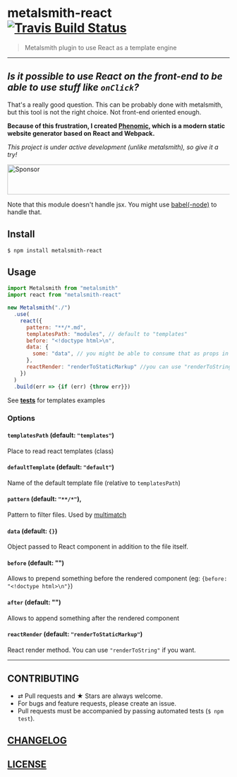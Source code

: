 # metalsmith-react [![Travis Build Status](https://travis-ci.org/MoOx/metalsmith-react.svg)](https://travis-ci.org/MoOx/metalsmith-react)

> Metalsmith plugin to use React as a template engine

---

## _Is it possible to use React on the front-end to be able to use stuff like `onClick`?_

That's a really good question.
This can be probably done with metalsmith, but this tool is not the right choice.
Not front-end oriented enough.

**Because of this frustration, I created [Phenomic](https://phenomic.io/),
which is a modern static website generator based on React and Webpack.**

_This project is under active development (unlike metalsmith), so give it a try!_

<a target='_blank' rel='nofollow' href='https://app.codesponsor.io/link/6RNUx3a3Vj2k5iApeppsc9L9/MoOx/metalsmith-react'>
  <img alt='Sponsor' width='888' height='68' src='https://app.codesponsor.io/embed/6RNUx3a3Vj2k5iApeppsc9L9/MoOx/metalsmith-react.svg' />
</a>

Note that this module doesn't handle jsx.
You might use [babel(-node)](http://babeljs.io/) to handle that.

## Install

```console
$ npm install metalsmith-react
```

## Usage

```js
import Metalsmith from "metalsmith"
import react from "metalsmith-react"

new Metalsmith("./")
  .use(
    react({
      pattern: "**/*.md",
      templatesPath: "modules", // default to "templates"
      before: "<!doctype html>\n",
      data: {
        some: "data", // you might be able to consume that as props in the template
      },
      reactRender: "renderToStaticMarkup" //you can use "renderToString" if you want
    })
  )
  .build(err => {if (err) {throw err}})
```

See [__tests__](__tests__) for templates examples

### Options

#### `templatesPath` (default: `"templates"`)

Place to read react templates (class)

#### `defaultTemplate` (default: `"default"`)

Name of the default template file (relative to `templatesPath`)

#### `pattern` (default: `"**/*"`),

Pattern to filter files. Used by [multimatch](https://github.com/sindresorhus/multimatch)

#### `data` (default: `{}`)

Object passed to React component in addition to the file itself.

#### `before` (default: "")

Allows to prepend something before the rendered component (eg: `{before: "<!doctype html>\n"}`)

#### `after` (default: "")

Allows to append something after the rendered component

#### `reactRender` (default: `"renderToStaticMarkup"`)

React render method. You can use `"renderToString"` if you want.

---

## CONTRIBUTING

* ⇄ Pull requests and ★ Stars are always welcome.
* For bugs and feature requests, please create an issue.
* Pull requests must be accompanied by passing automated tests (`$ npm test`).

## [CHANGELOG](CHANGELOG.md)

## [LICENSE](LICENSE)
